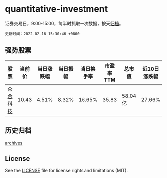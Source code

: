# quantitative-investment

证券交易日，9:00-15:00，每半时抓取一次数据，按天[归档](archives)。

`更新时间：2022-02-16 15:30:46 +0800`

## 强势股票

|股票|当前价|当日涨跌幅|当日振幅|当日换手率|市盈率TTM|总市值|近10日涨跌幅|
|----|----|----|----|----|----|----|----|
|[众合科技](https://xueqiu.com/S/SZ000925)|10.43|4.51%|8.32%|16.65%|35.83|58.04亿|27.66%|

## 历史归档

[archives](archives)

## License

See the [LICENSE](LICENSE) file for license rights and limitations (MIT).